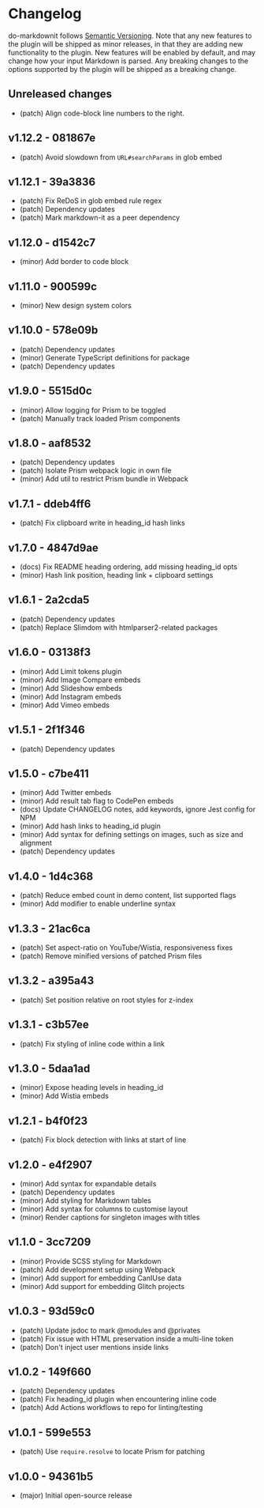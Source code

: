 # Changelog

do-markdownit follows [Semantic Versioning](https://semver.org). Note that any new features to the
plugin will be shipped as minor releases, in that they are adding new functionality to the plugin.
New features will be enabled by default, and may change how your input Markdown is parsed. Any
breaking changes to the options supported by the plugin will be shipped as a breaking change.


## Unreleased changes

- (patch) Align code-block line numbers to the right.
<!--
All changes being submitted through PRs should be added to this section.
Please add a new list item to the top of this section with a summary of the change.
Each list item should be prefixed with `(patch)` or `(minor)` or `(major)`.

Any non-code changes should be prefixed with `(docs)`.

See `PUBLISH.md` for instructions on how to publish a new version.
-->


## v1.12.2 - 081867e

- (patch) Avoid slowdown from `URL#searchParams` in glob embed


## v1.12.1 - 39a3836

- (patch) Fix ReDoS in glob embed rule regex
- (patch) Dependency updates
- (patch) Mark markdown-it as a peer dependency


## v1.12.0 - d1542c7

- (minor) Add border to code block


## v1.11.0 - 900599c

- (minor) New design system colors


## v1.10.0 - 578e09b

- (patch) Dependency updates
- (minor) Generate TypeScript definitions for package
- (patch) Dependency updates


## v1.9.0 - 5515d0c

- (minor) Allow logging for Prism to be toggled
- (patch) Manually track loaded Prism components


## v1.8.0 - aaf8532

- (patch) Dependency updates
- (patch) Isolate Prism webpack logic in own file
- (minor) Add util to restrict Prism bundle in Webpack


## v1.7.1 - ddeb4ff6

- (patch) Fix clipboard write in heading_id hash links


## v1.7.0 - 4847d9ae

- (docs) Fix README heading ordering, add missing heading_id opts
- (minor) Hash link position, heading link + clipboard settings


## v1.6.1 - 2a2cda5

- (patch) Dependency updates
- (patch) Replace Slimdom with htmlparser2-related packages


## v1.6.0 - 03138f3

- (minor) Add Limit tokens plugin
- (minor) Add Image Compare embeds
- (minor) Add Slideshow embeds
- (minor) Add Instagram embeds
- (minor) Add Vimeo embeds


## v1.5.1 - 2f1f346

- (patch) Dependency updates


## v1.5.0 - c7be411

- (minor) Add Twitter embeds
- (minor) Add result tab flag to CodePen embeds
- (docs) Update CHANGELOG notes, add keywords, ignore Jest config for NPM
- (minor) Add hash links to heading_id plugin
- (minor) Add syntax for defining settings on images, such as size and alignment
- (patch) Dependency updates


## v1.4.0 - 1d4c368

- (patch) Reduce embed count in demo content, list supported flags
- (minor) Add modifier to enable underline syntax


## v1.3.3 - 21ac6ca

- (patch) Set aspect-ratio on YouTube/Wistia, responsiveness fixes
- (patch) Remove minified versions of patched Prism files


## v1.3.2 - a395a43

- (patch) Set position relative on root styles for z-index


## v1.3.1 - c3b57ee

- (patch) Fix styling of inline code within a link


## v1.3.0 - 5daa1ad

- (minor) Expose heading levels in heading_id
- (minor) Add Wistia embeds


## v1.2.1 - b4f0f23

- (patch) Fix block detection with links at start of line


## v1.2.0 - e4f2907

- (minor) Add syntax for expandable details
- (patch) Dependency updates
- (minor) Add styling for Markdown tables
- (minor) Add syntax for columns to customise layout
- (minor) Render captions for singleton images with titles


## v1.1.0 - 3cc7209

- (minor) Provide SCSS styling for Markdown
- (patch) Add development setup using Webpack
- (minor) Add support for embedding CanIUse data
- (minor) Add support for embedding Glitch projects


## v1.0.3 - 93d59c0

- (patch) Update jsdoc to mark @modules and @privates
- (patch) Fix issue with HTML preservation inside a multi-line token
- (patch) Don't inject user mentions inside links


## v1.0.2 - 149f660

- (patch) Dependency updates
- (patch) Fix heading_id plugin when encountering inline code
- (patch) Add Actions workflows to repo for linting/testing


## v1.0.1 - 599e553

- (patch) Use `require.resolve` to locate Prism for patching


## v1.0.0 - 94361b5

- (major) Initial open-source release
